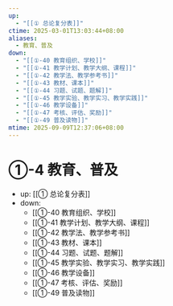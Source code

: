 ```yaml
---
up:
  - "[[① 总论复分表]]"
ctime: 2025-03-01T13:03:44+08:00
aliases:
  - 教育、普及
down:
  - "[[①-40 教育组织、学校]]"
  - "[[①-41 教学计划、教学大纲、课程]]"
  - "[[①-42 教学法、教学参考书]]"
  - "[[①-43 教材、课本]]"
  - "[[①-44 习题、试题、题解]]"
  - "[[①-45 教学实验、教学实习、教学实践]]"
  - "[[①-46 教学设备]]"
  - "[[①-47 考核、评估、奖励]]"
  - "[[①-49 普及读物]]"
mtime: 2025-09-09T12:37:06+08:00
---
```


# ①-4 教育、普及

- up: [[① 总论复分表]]
- down:	
	- [[①-40 教育组织、学校]]
	- [[①-41 教学计划、教学大纲、课程]]
	- [[①-42 教学法、教学参考书]]
	- [[①-43 教材、课本]]
	- [[①-44 习题、试题、题解]]
	- [[①-45 教学实验、教学实习、教学实践]]
	- [[①-46 教学设备]]
	- [[①-47 考核、评估、奖励]]
	- [[①-49 普及读物]]
	
